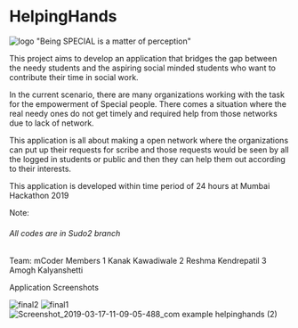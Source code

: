 # HelpingHands
![logo](https://user-images.githubusercontent.com/35399739/54485589-7b796a80-48a1-11e9-8498-948ffb046c3b.jpg)
"Being SPECIAL is a matter of perception"

This project aims to develop an application that bridges the gap between the needy students and the aspiring social minded students who want to contribute their time in social work.

In the current scenario, there are many organizations working with the task for the empowerment of Special people.
There comes a situation where the real needy ones do not get timely and required help from those networks due to lack of network.

This application is all about making a open network where the organizations can put up their requests for scribe and those requests would be seen by all the logged in students or public and then they can help them out according to their interests.


This application is developed within time period of 24 hours at Mumbai Hackathon 2019

Note: 
######  All codes are in Sudo2 branch

Team: mCoder
Members
1 Kanak Kawadiwale
2 Reshma Kendrepatil
3 Amogh Kalyanshetti

Application Screenshots

![final2](https://user-images.githubusercontent.com/35399739/54485871-74089000-48a6-11e9-9779-e23d3d76bc2d.png)
![final1](https://user-images.githubusercontent.com/35399739/54485873-77038080-48a6-11e9-962e-573deee33b30.png)
![Screenshot_2019-03-17-11-09-05-488_com example helpinghands (2)](https://user-images.githubusercontent.com/35399739/54485905-c8137480-48a6-11e9-95b9-4cff1e1ae32d.png)

